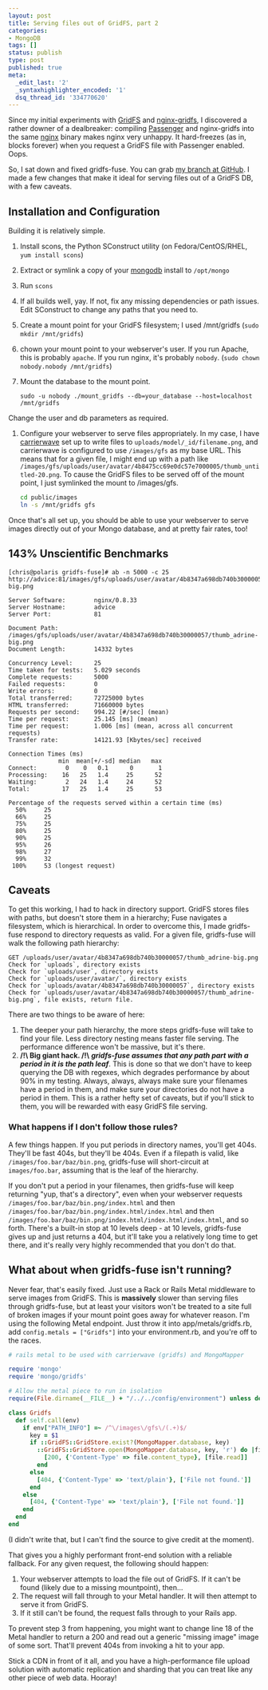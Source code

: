 ```yaml
---
layout: post
title: Serving files out of GridFS, part 2
categories:
- MongoDB
tags: []
status: publish
type: post
published: true
meta:
  _edit_last: '2'
  _syntaxhighlighter_encoded: '1'
  dsq_thread_id: '334770620'
---
```

Since my initial experiments with <a href="http://www.mongodb.org/display/DOCS/GridFS+Specification">GridFS</a> and <a href="http://github.com/mdirolf/nginx-gridfs">nginx-gridfs</a>, I discovered a rather downer of a dealbreaker: compiling <a href="http://www.modrails.com/">Passenger</a> and nginx-gridfs into the same <a href="http://nginx.org/">nginx</a> binary makes nginx very unhappy. It hard-freezes (as in, blocks forever) when you request a GridFS file with Passenger enabled. Oops.

So, I sat down and fixed gridfs-fuse. You can grab <a href="http://github.com/cheald/gridfs-fuse">my branch at GitHub</a>. I made a few changes that make it ideal for serving files out of a GridFS DB, with a few caveats.

<h2>Installation and Configuration</h2>

Building it is relatively simple.

1. Install scons, the Python SConstruct utility (on Fedora/CentOS/RHEL, `yum install scons`)
1. Extract or symlink a copy of your <a href="http://www.mongodb.org/display/DOCS/Home">mongodb</a> install to `/opt/mongo`
1. Run `scons`
1. If all builds well, yay. If not, fix any missing dependencies or path issues. Edit SConstruct to change any paths that you need to.
1. Create a mount point for your GridFS filesystem; I used /mnt/gridfs (`sudo mkdir /mnt/gridfs`)
1. chown your mount point to your webserver's user. If you run Apache, this is probably `apache`. If you run nginx, it's probably `nobody`. (`sudo chown nobody.nobody /mnt/gridfs`)
1.  Mount the database to the mount point.

    `sudo -u nobody ./mount_gridfs --db=your_database --host=localhost /mnt/gridfs`

  Change the user and db parameters as required.
1. Configure your webserver to serve files appropriately. In my case, I have <a href="http://github.com/jnicklas/carrierwave">carrierwave</a> set up to write files to `uploads/model/_id/filename.png`, and carrierwave is configured to use `/images/gfs` as my base URL. This means that for a given file, I might end up with a path like `/images/gfs/uploads/user/avatar/4b8475cc69e0dc57e7000005/thumb_untitled-20.png`. To cause the GridFS files to be served off of the mount point, I just symlinked the mount to /images/gfs.

    ~~~bash
    cd public/images
    ln -s /mnt/gridfs gfs
    ~~~

Once that's all set up, you should be able to use your webserver to serve images directly out of your Mongo database, and at pretty fair rates, too!

<h2>143% Unscientific Benchmarks</h2>

    [chris@polaris gridfs-fuse]# ab -n 5000 -c 25 http://advice:81/images/gfs/uploads/user/avatar/4b8347a698db740b30000057/thumb_adrine-big.png

    Server Software:        nginx/0.8.33
    Server Hostname:        advice
    Server Port:            81

    Document Path:          /images/gfs/uploads/user/avatar/4b8347a698db740b30000057/thumb_adrine-big.png
    Document Length:        14332 bytes

    Concurrency Level:      25
    Time taken for tests:   5.029 seconds
    Complete requests:      5000
    Failed requests:        0
    Write errors:           0
    Total transferred:      72725000 bytes
    HTML transferred:       71660000 bytes
    Requests per second:    994.22 [#/sec] (mean)
    Time per request:       25.145 [ms] (mean)
    Time per request:       1.006 [ms] (mean, across all concurrent requests)
    Transfer rate:          14121.93 [Kbytes/sec] received

    Connection Times (ms)
                  min  mean[+/-sd] median   max
    Connect:        0    0   0.1      0       1
    Processing:    16   25   1.4     25      52
    Waiting:        2   24   1.4     24      52
    Total:         17   25   1.4     25      53

    Percentage of the requests served within a certain time (ms)
      50%     25
      66%     25
      75%     25
      80%     25
      90%     25
      95%     26
      98%     27
      99%     32
     100%     53 (longest request)

<h2>Caveats</h2>

To get this working, I had to hack in directory support. GridFS stores files with paths, but doesn't store them in a hierarchy; Fuse navigates a filesystem, which is hierarchical. In order to overcome this, I made gridfs-fuse respond to directory requests as valid. For a given file, gridfs-fuse will walk the following path hierarchy:

    GET /uploads/user/avatar/4b8347a698db740b30000057/thumb_adrine-big.png
    Check for `uploads`, directory exists
    Check for `uploads/user`, directory exists
    Check for `uploads/user/avatar/`, directory exists
    Check for `uploads/avatar/4b8347a698db740b30000057`, directory exists
    Check for `uploads/user/avatar/4b8347a698db740b30000057/thumb_adrine-big.png`, file exists, return file.

There are two things to be aware of here:

1. The deeper your path hierarchy, the more steps gridfs-fuse will take to find your file. Less directory nesting means faster file serving. The performance difference won't be massive, but it's there.
2. **/!\\ Big giant hack. /!\\** ***gridfs-fuse assumes that any path part with a period in it is the path leaf***. This is done so that we don't have to keep querying the DB with regexes, which degrades performance by about 90% in my testing. Always, always, always make sure your filenames have a period in them, and make sure your directories do not have a period in them. This is a rather hefty set of caveats, but if you'll stick to them, you will be rewarded with easy GridFS file serving.

<h3>What happens if I don't follow those rules?</h3>

A few things happen. If you put periods in directory names, you'll get 404s. They'll be fast 404s, but they'll be 404s. Even if a filepath is valid, like `/images/foo.bar/baz/bin.png`, gridfs-fuse will short-circuit at `images/foo.bar`, assuming that is the leaf of the hierarchy.

If you don't put a period in your filenames, then gridfs-fuse will keep returning "yup, that's a directory", even when your webserver requests `/images/foo.bar/baz/bin.png/index.html` and then `/images/foo.bar/baz/bin.png/index.html/index.html` and then `/images/foo.bar/baz/bin.png/index.html/index.html/index.html`, and so forth. There's a built-in stop at 10 levels deep - at 10 levels, gridfs-fuse gives up and just returns a 404, but it'll take you a relatively long time to get there, and it's really very highly recommended that you don't do that.

<h2>What about when gridfs-fuse isn't running?</h2>

Never fear, that's easily fixed. Just use a Rack or Rails Metal middleware to serve images from GridFS. This is <strong>massively</strong> slower than serving files through gridfs-fuse, but at least your visitors won't be treated to a site full of broken images if your mount point goes away for whatever reason. I'm using the following Metal endpoint. Just throw it into app/metals/gridfs.rb, add `config.metals = ["Gridfs"]` into your environment.rb, and you're off to the races.

~~~ruby
# rails metal to be used with carrierwave (gridfs) and MongoMapper

require 'mongo'
require 'mongo/gridfs'

# Allow the metal piece to run in isolation
require(File.dirname(__FILE__) + "/../../config/environment") unless defined?(Rails)

class Gridfs
  def self.call(env)
    if env["PATH_INFO"] =~ /^\/images\/gfs\/(.+)$/
      key = $1
      if ::GridFS::GridStore.exist?(MongoMapper.database, key)
        ::GridFS::GridStore.open(MongoMapper.database, key, 'r') do |file|
          [200, {'Content-Type' => file.content_type}, [file.read]]
        end
      else
        [404, {'Content-Type' => 'text/plain'}, ['File not found.']]
      end
    else
      [404, {'Content-Type' => 'text/plain'}, ['File not found.']]
    end
  end
end
~~~

(I didn't write that, but I can't find the source to give credit at the moment).

That gives you a highly performant front-end solution with a reliable fallback. For any given request, the following should happen:

1. Your webserver attempts to load the file out of GridFS. If it can't be found (likely due to a missing mountpoint), then...
1. The request will fall through to your Metal handler. It will then attempt to serve it from GridFS.
1. If it still can't be found, the request falls through to your Rails app.

To prevent step 3 from happening, you might want to change line 18 of the Metal handler to return a 200 and read out a generic "missing image" image of some sort. That'll prevent 404s from invoking a hit to your app.

Stick a CDN in front of it all, and you have a high-performance file upload solution with automatic replication and sharding that you can treat like any other piece of web data. Hooray!
